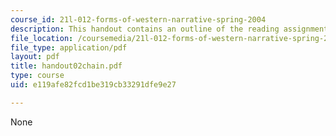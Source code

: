 ```yaml
---
course_id: 21l-012-forms-of-western-narrative-spring-2004
description: This handout contains an outline of the reading assignment.
file_location: /coursemedia/21l-012-forms-of-western-narrative-spring-2004/e119afe82fcd1be319cb33291dfe9e27_handout02chain.pdf
file_type: application/pdf
layout: pdf
title: handout02chain.pdf
type: course
uid: e119afe82fcd1be319cb33291dfe9e27

---
```

None